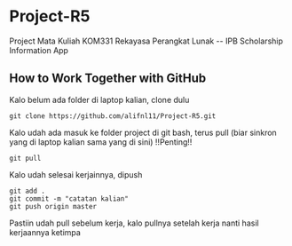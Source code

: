 # Project-R5

Project Mata Kuliah KOM331 Rekayasa Perangkat Lunak -- IPB Scholarship Information App

## How to Work Together with GitHub

Kalo belum ada folder di laptop kalian, clone dulu
```
git clone https://github.com/alifnl11/Project-R5.git
```

Kalo udah ada masuk ke folder project di git bash, terus pull (biar sinkron yang di laptop kalian sama yang di sini) !!Penting!!
```
git pull
```

Kalo udah selesai kerjainnya, dipush
```
git add .
git commit -m "catatan kalian"
git push origin master
```

Pastiin udah pull sebelum kerja, kalo pullnya setelah kerja nanti hasil kerjaannya ketimpa
